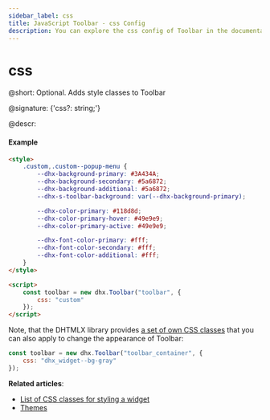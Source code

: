 ```yaml
---
sidebar_label: css
title: JavaScript Toolbar - css Config 
description: You can explore the css config of Toolbar in the documentation of the DHTMLX JavaScript UI library. Browse developer guides and API reference, try out code examples and live demos, and download a free 30-day evaluation version of DHTMLX Suite 7.
---
```


# css

@short: Optional. Adds style classes to Toolbar

@signature: {'css?: string;'}

@descr:
#### Example

~~~html
<style>
	.custom,.custom--popup-menu {
		--dhx-background-primary: #3A434A;
		--dhx-background-secondary: #5a6872;
		--dhx-background-additional: #5a6872;
		--dhx-s-toolbar-background: var(--dhx-background-primary);

		--dhx-color-primary: #118d8d;
		--dhx-color-primary-hover: #49e9e9;
		--dhx-color-primary-active: #49e9e9;

		--dhx-font-color-primary: #fff;
		--dhx-font-color-secondary: #fff;
		--dhx-font-color-additional: #fff;
	}
</style>

<script>
	const toolbar = new dhx.Toolbar("toolbar", {
    	css: "custom"
	});
</script>
~~~

Note, that the DHTMLX library provides [a set of own CSS classes](helpers/base_elements.md#list-of-css-classes-for-styling-a-widget) that you can also apply to change the appearance of Toolbar:

~~~js
const toolbar = new dhx.Toolbar("toolbar_container", {
	css: "dhx_widget--bg-gray"
});
~~~

**Related articles**: 
- [List of CSS classes for styling a widget](helpers/base_elements.md#list-of-css-classes-for-styling-a-widget)
- [Themes](themes.md)
